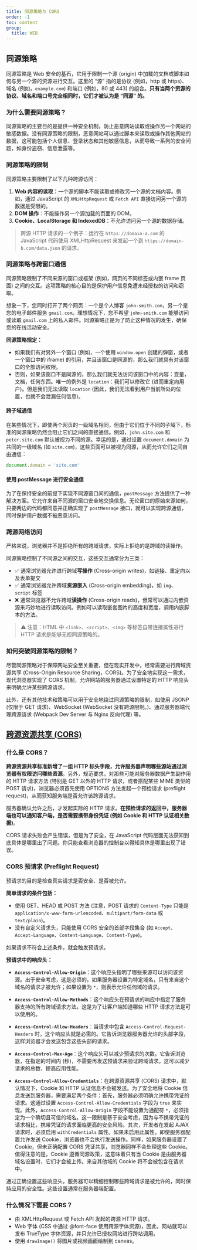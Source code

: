 ```yaml
---
title: 同源策略与 CORS
order: -1
toc: content
group:
  title: WEB
---
```


## 同源策略

同源策略是 Web 安全的基石，它用于限制一个源 (origin) 中加载的文档或脚本如何与另一个源的资源进行交互。这里的 “源” 指的是协议 (例如，http 或 https)、域名 (例如，`example.com`) 和端口 (例如，80 或 443) 的组合。**只有当两个资源的协议、域名和端口号完全相同时，它们才被认为是 “同源” 的。**

### 为什么需要同源策略？

同源策略的主要目的是提供一种安全机制，防止恶意网站读取或操作另一个网站的敏感数据。没有同源策略的限制，恶意网站可以通过脚本来读取或操作其他网站的数据，这可能包括个人信息、登录状态和其他敏感信息，从而导致一系列的安全问题，如身份盗窃、信息泄露等。

### 同源策略的限制

同源策略主要限制了以下几种跨源访问：

1. **Web 内容的读取**：一个源的脚本不能读取或修改另一个源的文档内容。例如，通过 JavaScript 的 `XMLHttpRequest` 或 `Fetch API` 直接访问另一个源的数据是受限的。
2. **DOM 操作**：不能操作另一个源加载的页面的 DOM。
3. **Cookie、LocalStorage 和 IndexedDB**：不允许访问另一个源的数据存储。

> 跨源 HTTP 请求的一个例子：运行在 `https://domain-a.com` 的 JavaScript 代码使用 XMLHttpRequest 来发起一个到 `https://domain-b.com/data.json` 的请求。

### 同源策略与跨窗口通信

同源策略限制了不同来源的窗口或框架 (例如，网页的不同标签或内嵌 frame 页面) 之间的交互。这项策略的核心目的是保护用户信息免遭未经授权的访问和窃取。

想象一下，您同时打开了两个网页：一个是个人博客 `john-smith.com`，另一个是您的电子邮件服务 `gmail.com`。理想情况下，您不希望 `john-smith.com` 能够访问或读取 `gmail.com` 上的私人邮件。同源策略正是为了防止这种情况的发生，确保您的在线活动安全。

**同源策略规定：**

- 如果我们有对另外一个窗口 (例如，一个使用 `window.open` 创建的弹窗，或者一个窗口中的 iframe) 的引用，并且该窗口是同源的，那么我们就具有对该窗口的全部访问权限。
- 否则，如果该窗口不是同源的，那么我们就无法访问该窗口中的内容：变量，文档，任何东西。唯一的例外是 `location`：我们可以修改它 (进而重定向用户)。但是我们无法读取 `location` (因此，我们无法看到用户当前所处的位置，也就不会泄漏任何信息)。

#### 跨子域通信

在某些情况下，即使两个网页的一级域名相同，但由于它们位于不同的子域下，标准的同源策略仍然会阻止它们之间的直接通信。例如，`john.site.com` 和 `peter.site.com` 默认被视为不同的源。幸运的是，通过设置 `document.domain` 为共同的一级域名 (如 `site.com`)，这些页面可以被视为同源，从而允许它们之间自由通信：

```js
document.domain = 'site.com'
```

#### 使用 postMessage 进行安全通信

为了在保持安全的前提下实现不同源窗口间的通信，`postMessage` 方法提供了一种解决方案。它允许来自不同源的窗口安全地交换信息。无论窗口的原始来源如何，只要两边的代码都同意并正确实现了 `postMessage` 接口，就可以实现跨源通信，同时保护用户数据不被恶意访问。

### 跨源网络访问

严格来说，浏览器并不是拒绝所有的跨域请求，实际上拒绝的是跨域的读操作。

同源策略控制了不同源之间的交互，这些交互通常分为三类：

- ✅ 通常浏览器允许进行跨域**写操作** (Cross-origin writes)，如链接、重定向以及表单提交
- ✅ 通常浏览器允许跨域**资源嵌入** (Cross-origin embedding)，如 `img`、`script` 标签
- ❌ 通常浏览器不允许跨域**读操作** (Cross-origin reads)，但常可以通过内嵌资源来巧妙地进行读取访问。例如可以读取嵌套图片的高度和宽度，调用内嵌脚本的方法。

> ⚠️ 注意：HTML 中 `<link>`、`<script>`、`<img>` 等标签自带连接属性进行 HTTP 请求是能够无视同源策略的。

### 如何突破同源策略的限制？

尽管同源策略对于保障网站安全至关重要，但在现实开发中，经常需要进行跨域资源共享 (Cross-Origin Resource Sharing，CORS)。为了安全地实现这一需求，现代浏览器实现了 CORS 机制，允许网站的服务器通过设置特定的 HTTP 响应头来明确允许某些跨源请求。

此外，还有其他技术和策略可以用于安全地绕过同源策略的限制，如使用 JSONP (仅限于 GET 请求)、WebSocket (WebSocket 没有跨源限制。)、通过服务器端代理跨源请求 (Webpack Dev Server 与 Nginx 反向代理) 等。

## [跨源资源共享 (CORS)](https://developer.mozilla.org/zh-CN/docs/Web/HTTP/CORS)

### 什么是 CORS？

**跨源资源共享标准新增了一组 HTTP 标头字段，允许服务器声明哪些源站通过浏览器有权限访问哪些资源**。另外，规范要求，对那些可能对服务器数据产生副作用的 HTTP 请求方法 (特别是 GET 以外的 HTTP 请求，或者搭配某些 MIME 类型的 POST 请求)，浏览器必须首先使用 OPTIONS 方法发起一个预检请求 (preflight request)，从而获知服务端是否允许该跨源请求。

服务器确认允许之后，才发起实际的 HTTP 请求。**在预检请求的返回中，服务器端也可以通知客户端，是否需要携带身份凭证 (例如 Cookie 和 HTTP 认证相关数据)**。

CORS 请求失败会产生错误，但是为了安全，在 JavaScript 代码层面无法获知到底具体是哪里出了问题。你只能查看浏览器的控制台以得知具体是哪里出现了错误。

### CORS 预请求 (Preflight Request)

预请求的目的是检查真实请求是否安全、是否被允许。

**简单请求的条件包括：**

- 使用 GET、HEAD 或 POST 方法 (注意，POST 请求的 `Content-Type` 只能是 `application/x-www-form-urlencoded`、`multipart/form-data` 或 `text/plain`)。
- 没有自定义请求头，只能使用 CORS 安全的首部字段集合 (如 `Accept`、`Accept-Language`、`Content-Language`、`Content-Type`)。

如果请求不符合上述条件，就会触发预请求。

**预请求中的响应头：**

- **`Access-Control-Allow-Origin`**：这个响应头指明了哪些来源可以访问该资源。出于安全考虑，这是必须的。如果服务器设置为特定域名，只有来自这个域名的请求才被允许；如果设置为 `*`，则表示允许任何域的请求。

- **`Access-Control-Allow-Methods`**：这个响应头在预请求的响应中指定了服务器支持的所有跨域请求方法。这是为了让客户端知道哪些 HTTP 请求方法是可以使用的。

- **`Access-Control-Allow-Headers`**：当请求中包含 `Access-Control-Request-Headers` 时，这个响应头就是必需的。它告诉浏览器服务器允许的头部字段，这样浏览器才会发送包含这些头部的请求。

- **`Access-Control-Max-Age`**：这个响应头可以减少预请求的次数。它告诉浏览器，在指定的时间内 (秒)，不需要再发送预请求来验证跨域请求。这可以减少请求的总数，提高应用性能。

- **`Access-Control-Allow-Credentials`**：在跨源资源共享 (CORS) 请求中，默认情况下，Cookie 和 HTTP 认证信息不会被发送。为了安全地将 Cookie 信息发送到服务器，需要满足两个条件：首先，服务器必须明确允许携带凭证的请求。这通过设置 `Access-Control-Allow-Credentials` 字段为 `true` 来实现。此外，`Access-Control-Allow-Origin` 字段不能设置为通配符 `*`，必须指定为一个确切且可信的域名。这一限制是基于安全考虑，因为与不携带凭证的请求相比，携带凭证的请求面临更高的安全风险。其次，开发者在发起 AJAX 请求时，必须启用 `withCredentials` 属性。如果未启用此属性，即使服务器配置允许发送 Cookie，浏览器也不会执行发送操作。同样，如果服务器设置了 Cookie，但未正确配置 CORS 凭证共享，浏览器同样不会处理这些 Cookie。值得注意的是，Cookie 遵循同源政策，这意味着只有当 Cookie 是由服务器域名设置时，它们才会被上传。来自其他域的 Cookie 将不会被包含在请求中。

通过正确设置这些响应头，服务器可以精细控制哪些跨域请求是被允许的，同时保持应用的安全性。这些设置通常在服务器端配置。

### 什么情况下需要 CORS？

- 由 XMLHttpRequest 或 Fetch API 发起的跨源 HTTP 请求。
- Web 字体 (CSS 中通过 @font-face 使用跨源字体资源)，因此，网站就可以发布 TrueType 字体资源，并只允许已授权网站进行跨站调用。
- 使用 `drawImage()` 将图片或视频画面绘制到 canvas。

